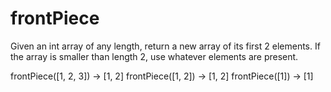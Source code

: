 # frontPiece

Given an int array of any length, return a new array of its first 2 elements. If the array is smaller than length 2, use whatever elements are present.


frontPiece([1, 2, 3]) → [1, 2]
frontPiece([1, 2]) → [1, 2]
frontPiece([1]) → [1]
 